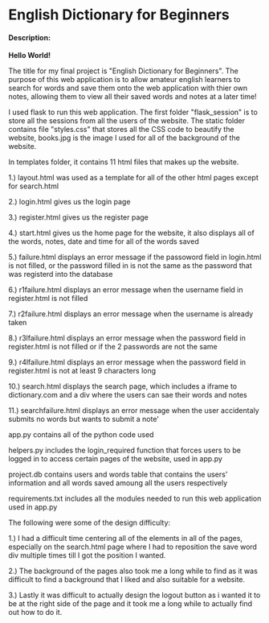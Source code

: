 # English Dictionary for Beginners

#### Description:

**Hello World!**


The title for my final project is "English Dictionary for Beginners". The purpose of this web application is to allow amateur english learners to search for words and save them onto the web application with thier own notes, allowing them to view all their saved words and notes at a later time!

I used flask to run this web application. The first folder "flask_session" is to store all the sessions from all the users of the website. The static folder contains file "styles.css" that stores all the CSS code to beautify the website, books.jpg is the image I used for all of the background of the website.


In templates folder, it contains 11 html files that makes up the website.

1.) layout.html was used as a template for all of the other html pages except for search.html

2.) login.html gives us the login page

3.) register.html gives us the register page

4.) start.html gives us the home page for the website, it also displays all of the words, notes, date and time for all of the words saved

5.) failure.html displays an error message if the passoword field in login.html is not filled, or the password filled in is not the same as the password that was registerd into the database

6.) r1failure.html displays an error message when the username field in register.html is not filled

7.) r2failure.html displays an error message when the username is already taken

8.) r3lfailure.html displays an error message when the password field in register.html is not filled or if the 2 passwords are not the same

9.) r4lfailure.html displays an error message when the password field in register.html is not at least 9 characters long

10.) search.html displays the search page, which includes a iframe to dictionary.com and a div where the users can sae their words and notes

11.) searchfailure.html displays an error message when the user accidentaly submits no words but wants to submit a note'


app.py contains all of the python code used

helpers.py includes the login_required function that forces users to be logged in to access certain pages of the website, used in app.py

project.db contains users and words table that contains the users' information and all words saved amoung all the users respectively

requirements.txt includes all the modules needed to run this web application used in app.py

The following were some of the design difficulty:

1.) I had a difficult time centering all of the elements in all of the pages, especially on the search.html page where I had to reposition the save word div multiple times till I got the position I wanted.

2.) The background of the pages also took me a long while to find as it was difficult to find a background that I liked and also suitable for a website.

3.) Lastly it was difficult to actually design the logout button as i wanted it to be at the right side of the page and it took me a long while to actually find out how to do it.
